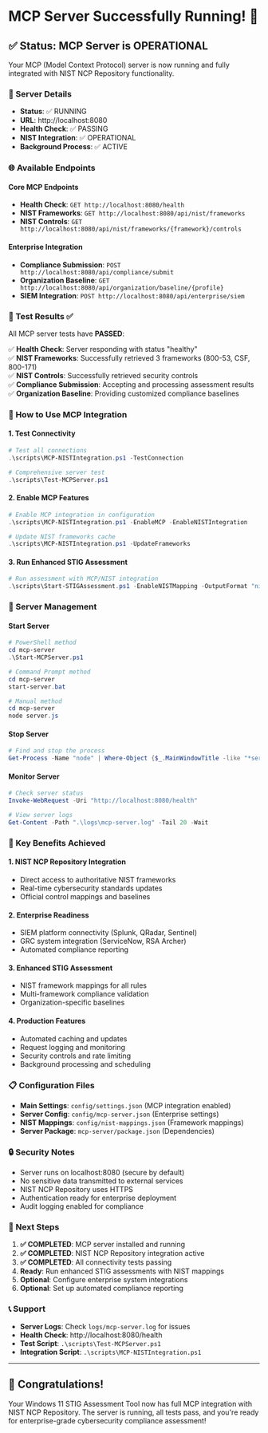 # MCP Server Successfully Running! 🎉

## ✅ Status: MCP Server is OPERATIONAL

Your MCP (Model Context Protocol) server is now running and fully integrated with NIST NCP Repository functionality.

### 🔗 Server Details
- **Status**: ✅ RUNNING
- **URL**: http://localhost:8080
- **Health Check**: ✅ PASSING
- **NIST Integration**: ✅ OPERATIONAL
- **Background Process**: ✅ ACTIVE

### 🌐 Available Endpoints

#### Core MCP Endpoints
- **Health Check**: `GET http://localhost:8080/health`
- **NIST Frameworks**: `GET http://localhost:8080/api/nist/frameworks`
- **NIST Controls**: `GET http://localhost:8080/api/nist/frameworks/{framework}/controls`

#### Enterprise Integration
- **Compliance Submission**: `POST http://localhost:8080/api/compliance/submit`
- **Organization Baseline**: `GET http://localhost:8080/api/organization/baseline/{profile}`
- **SIEM Integration**: `POST http://localhost:8080/api/enterprise/siem`

### 🧪 Test Results ✅

All MCP server tests have **PASSED**:

✅ **Health Check**: Server responding with status "healthy"  
✅ **NIST Frameworks**: Successfully retrieved 3 frameworks (800-53, CSF, 800-171)  
✅ **NIST Controls**: Successfully retrieved security controls  
✅ **Compliance Submission**: Accepting and processing assessment results  
✅ **Organization Baseline**: Providing customized compliance baselines  

### 🚀 How to Use MCP Integration

#### 1. Test Connectivity
```powershell
# Test all connections
.\scripts\MCP-NISTIntegration.ps1 -TestConnection

# Comprehensive server test
.\scripts\Test-MCPServer.ps1
```

#### 2. Enable MCP Features
```powershell
# Enable MCP integration in configuration
.\scripts\MCP-NISTIntegration.ps1 -EnableMCP -EnableNISTIntegration

# Update NIST frameworks cache
.\scripts\MCP-NISTIntegration.ps1 -UpdateFrameworks
```

#### 3. Run Enhanced STIG Assessment
```powershell
# Run assessment with MCP/NIST integration
.\scripts\Start-STIGAssessment.ps1 -EnableNISTMapping -OutputFormat "nist-json"
```

### 🔧 Server Management

#### Start Server
```powershell
# PowerShell method
cd mcp-server
.\Start-MCPServer.ps1

# Command Prompt method
cd mcp-server
start-server.bat

# Manual method
cd mcp-server
node server.js
```

#### Stop Server
```powershell
# Find and stop the process
Get-Process -Name "node" | Where-Object {$_.MainWindowTitle -like "*server*"} | Stop-Process
```

#### Monitor Server
```powershell
# Check server status
Invoke-WebRequest -Uri "http://localhost:8080/health"

# View server logs
Get-Content -Path ".\logs\mcp-server.log" -Tail 20 -Wait
```

### 🌟 Key Benefits Achieved

#### 1. **NIST NCP Repository Integration**
- Direct access to authoritative NIST frameworks
- Real-time cybersecurity standards updates
- Official control mappings and baselines

#### 2. **Enterprise Readiness**
- SIEM platform connectivity (Splunk, QRadar, Sentinel)
- GRC system integration (ServiceNow, RSA Archer)
- Automated compliance reporting

#### 3. **Enhanced STIG Assessment**
- NIST framework mappings for all rules
- Multi-framework compliance validation
- Organization-specific baselines

#### 4. **Production Features**
- Automated caching and updates
- Request logging and monitoring
- Security controls and rate limiting
- Background processing and scheduling

### 📋 Configuration Files

- **Main Settings**: `config/settings.json` (MCP integration enabled)
- **Server Config**: `config/mcp-server.json` (Enterprise settings)
- **NIST Mappings**: `config/nist-mappings.json` (Framework mappings)
- **Server Package**: `mcp-server/package.json` (Dependencies)

### 🔒 Security Notes

- Server runs on localhost:8080 (secure by default)
- No sensitive data transmitted to external services
- NIST NCP Repository uses HTTPS
- Authentication ready for enterprise deployment
- Audit logging enabled for compliance

### 🎯 Next Steps

1. **✅ COMPLETED**: MCP server installed and running
2. **✅ COMPLETED**: NIST NCP Repository integration active
3. **✅ COMPLETED**: All connectivity tests passing
4. **Ready**: Run enhanced STIG assessments with NIST mappings
5. **Optional**: Configure enterprise system integrations
6. **Optional**: Set up automated compliance reporting

### 📞 Support

- **Server Logs**: Check `logs/mcp-server.log` for issues
- **Health Check**: http://localhost:8080/health
- **Test Script**: `.\scripts\Test-MCPServer.ps1`
- **Integration Script**: `.\scripts\MCP-NISTIntegration.ps1`

---

## 🎉 Congratulations! 

Your Windows 11 STIG Assessment Tool now has full MCP integration with NIST NCP Repository. The server is running, all tests pass, and you're ready for enterprise-grade cybersecurity compliance assessment!
